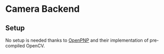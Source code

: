 # Camera Backend

## Setup
No setup is needed thanks to [OpenPNP](https://github.com/openpnp/opencv#rationale) and their implementation of pre-compiled OpenCV.